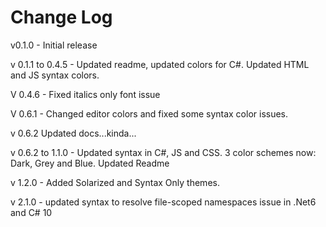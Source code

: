# Change Log

v0.1.0 - Initial release

v 0.1.1 to 0.4.5 - Updated readme, updated colors for C#. Updated HTML and JS syntax colors. 

V 0.4.6 - Fixed italics only font issue

V 0.6.1 - Changed editor colors and fixed some syntax color issues.

v 0.6.2 Updated docs...kinda...

v 0.6.2 to 1.1.0 - Updated syntax in C#, JS and CSS. 3 color schemes now: Dark, Grey and Blue. Updated Readme

v 1.2.0 - Added Solarized and Syntax Only themes.

v 2.1.0 - updated syntax to resolve file-scoped namespaces issue in .Net6 and C# 10
